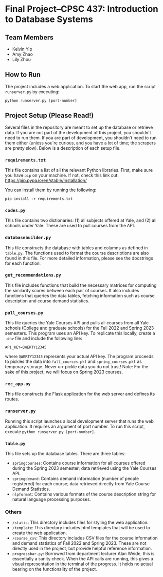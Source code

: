 # Final Project–CPSC 437: Introduction to Database Systems

## Team Members
- Kelvin Yip
- Amy Zhao
- Lily Zhou

## How to Run
The project includes a web application. To start the web app, run the script `runserver.py` by executing:
```
python runserver.py [port-number]
```

## Project Setup (Please Read!) 
Several files in the repository are meant to set up the database or retrieve data. If you are not part of the development of this project, you shouldn't need to run them. If you are part of development, you shouldn't need to run them either (unless you're curious, and you have a lot of time; the scrapers are pretty slow). Below is a description of each setup file. 

### `requirements.txt`
This file contains a list of all the relevant Python libraries. First, make sure you have `pip` on your machine. If not, check this link out: https://pip.pypa.io/en/stable/installation/

You can install them by running the following:
```
pip install -r requirements.txt
```

### `codes.py`
This file contains two dictionaries: (1) all subjects offered at Yale, and (2) all schools under Yale. These are used to pull courses from the API.

### `databasebuilder.py`
This file constructs the database with tables and columns as defined in `table.py`. The functions used to format the course descriptions are also found in this file. For more detailed information, please see the docstrings for each function.

### `get_recommendations.py`
This file includes functions that build the necessary matrices for computing the similarity scores between each pair of courses. It also includes functions that queries the data tables, fetching information such as course description and course demand statistics.

### `pull_courses.py`
This file queries the Yale Courses API and pulls all courses from all Yale schools (College and graduate schools) for the Fall 2022 and Spring 2023 semesters. This program uses an API key. To replicate this locally, create a `.env` file and include the following line:
```
API_KEY=QWERTY12345
```
where `QWERTY12345` represents your actual API key.
The program proceeds to pickles the data into `fall_courses.pkl` and `spring_courses.pkl` as temporary storage. Never un-pickle data you do not trust! Note: For the sake of this project, we will focus on Spring 2023 courses. 

### `rec_app.py`
This file constructs the Flask application for the web server and defines its routes.

### `runserver.py`
Running this script launches a local development server that runs the web application. It requires an argument of port number. To run this script, execute `python runserver.py [port-number]`.

### `table.py`
This file sets up the database tables. There are three tables: 
- `springcourses`: Contains course information for all courses offered during the Spring 2023 semester; data retrieved using the Yale Courses API. 
- `springdemand`: Contains demand information (number of people registered) for each course; data retrieved directly from Yale Course Demand Statistics. 
- `nlpformat`: Contains various formats of the course description string for natural language processing purposes. 

### Others

- `/static`: This directory includes files for styling the web application.
- `/template`: This directory includes html templates that will be used to create the web application.
- `/course_csv`: This directory includes CSV files for the course information and demand statistics of Fall 2022 and Spring 2023. These are not directly used in the project, but provide helpful reference information.
- `progressbar.py`: Borrowed from department lecturer Alan Weide, this is essentially a sanity check. When the API calls are running, this gives a visual representation in the terminal of the progress. It holds no actual bearing on the functionality of the project. 
